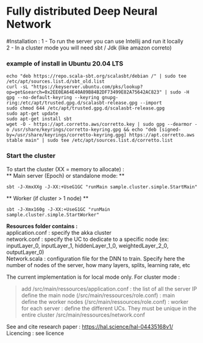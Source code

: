 # Fully distributed Deep Neural Network #   

#Installation : 
1 - To run the server you can use Intellij and run it locally  
2 - In a cluster mode you will need sbt / Jdk (like amazon correto)  

### example of install in Ubuntu 20.04 LTS ###
```
echo "deb https://repo.scala-sbt.org/scalasbt/debian /" | sudo tee /etc/apt/sources.list.d/sbt_old.list
curl -sL "https://keyserver.ubuntu.com/pks/lookup?op=get&search=0x2EE0EA64E40A89B84B2DF73499E82A75642AC823" | sudo -H gpg --no-default-keyring --keyring gnupg-ring:/etc/apt/trusted.gpg.d/scalasbt-release.gpg --import
sudo chmod 644 /etc/apt/trusted.gpg.d/scalasbt-release.gpg
sudo apt-get update
sudo apt-get install sbt
wget -O - https://apt.corretto.aws/corretto.key | sudo gpg --dearmor -o /usr/share/keyrings/corretto-keyring.gpg && echo "deb [signed-by=/usr/share/keyrings/corretto-keyring.gpg] https://apt.corretto.aws stable main" | sudo tee /etc/apt/sources.list.d/corretto.list

```

### Start the cluster ###
To start the cluster (XX = memory to allocate) :    
** Main server (Epoch) or standalone mode: **    
```
sbt -J-XmxXXg -J-XX:+UseG1GC "runMain sample.cluster.simple.StartMain"   
```

** Worker (if cluster > 1 node)  **
```
sbt -J-Xmx160g -J-XX:+UseG1GC "runMain sample.cluster.simple.StartWorker"    
```

**Resources folder contains :**   
application.conf : specify the akka cluster   
network.conf : specify the UC to dedicate to a specific node (ex: inputLayer_0, inputLayer_1, hiddenLayer_1_0, weightedLayer_2_0, outputLayer_0)   
Network.scala : configuration file for the DNN to train. Specify here the number of nodes of the server, how many layers, splits, learning rate, etc  

The current implementation is for local mode only.
For cluster mode :
> add /src/main/ressources/application.conf : the list of all the server IP  
> define the main node (/src/main/ressources/role.conf) : main  
> define the worker nodes (/src/main/ressources/role.conf) : worker  
> for each server : define the different UCs. They must be unique in the entire cluster  /src/main/ressources/network.conf

See and cite research paper : https://hal.science/hal-04435168v1/
Licencing : see licence

